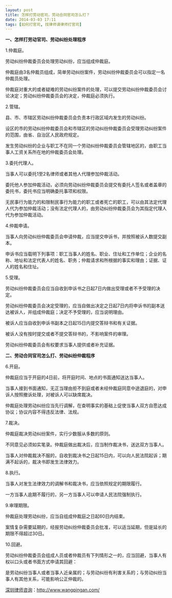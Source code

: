 ```yaml
---
layout: post
title: 怎样打劳动官司，劳动合同官司怎么打？
date: 2014-03-03 17:11
tags: [如何打官司, 找律师请律师打官司]
---
```

<strong>一、怎样打劳动官司、劳动纠纷处理程序</strong>

1.仲裁庭。

劳动纠纷仲裁委员会处理劳动纠纷，应当组成仲裁庭。

仲裁庭由3名仲裁员组成，简单劳动纠纷案件，劳动纠纷仲裁委员会可以指定一名仲裁员处理。

仲裁庭对重大的或者疑难的劳动纠纷案件的处理，可以提交劳动纠纷仲裁委员会讨论决定；劳动纠纷仲裁委员会的决定，仲裁庭必须执行。

2.管辖。

县、市、市辖区劳动纠纷仲裁委员会负责本行政区域内发生的劳动纠纷。

设区的市的劳动纠纷仲裁委员会和市辖区的劳动纠纷仲裁委员会受理劳动纠纷案件的范围，由省、自治区人民政府规定。

发生劳动纠纷的企业与职工不在同一个劳动纠纷仲裁委员会管辖地区的，由职工当事人工资关系所在地的仲裁委员会处理。

3.委托代理人。

当事人可以委托1至2名律师或者其他人代理参加仲裁活动。

委托他人参加仲裁活动，必须向劳动纠纷仲裁委员会提交有委托人签名或者盖章的委托书，委托书应当明确委托事项和权限。

无民事行为能力的和限制民事行为能力的职工或者死亡的职工，可以由其法定代理人代为参加仲裁活动；没有法定代理人的，由劳动纠纷仲裁委员会为其指定代理人 代为参加仲裁活动。

4.仲裁申请。

当事人向劳动纠纷仲裁委员会申请仲裁，应当提交申诉书，并按照被诉人数提交副本。

申诉书应当载明下列事项：职工当事人的姓名、职业、住址和工作单位；企业的名称、地址和法定代表人的姓名、职务；仲裁请求和所根据的事实和理由；证据、证 人的姓名和住址。

5.受理。

劳动纠纷仲裁委员会应当自收到申诉书之日起7日内做出受理或者不予受理的决定。

劳动纠纷仲裁委员会决定受理的，应当自做出决定之日起7日内将申诉书的副本送达被诉人，并组成仲裁庭；决定不予受理的，应当说明理由。

被诉人应当自收到申诉书副本之日起15日内提交答辩书和有关证据。

被诉人没有按时提交或者不提交答辩书的，不影响案件的审理。

劳动纠纷仲裁委员会有权要求当事人提供或者补充证据。

<strong>二、劳动合同官司怎么打、劳动纠纷仲裁程序</strong>

6.开庭。

仲裁庭应当于开庭的4日前，将开庭时间、地点的书面通知送达当事人。

当事人接到书面通知，无正当理由拒不到庭或者未经仲裁庭同意中途退庭的，对申诉人按照撤诉处理，对被诉人可以缺席裁决。

仲裁庭处理劳动纠纷应当先行调解，在查明事实的基础上促使当事人双方自愿达成协议；协议内容不得违反法律、法规。

7.裁决。

仲裁庭裁决劳动纠纷案件，实行少数服从多数的原则。

不同意见必须如实笔录。仲裁庭做出裁决后，应当制作裁决书，送达双方当事人。

当事人对仲裁裁决不服的，自收到裁决书之日起15日内，可以向人民法院起诉；期满不起诉的，裁决书即发生法律效力。

8.执行。

当事人对发生法律效力的调解书和裁决书，应当依照规定的期限履行。

一方当事人逾期不履行的，另一方当事人可以申请人民法院强制执行。

9.审理期限。

仲裁庭处理劳动纠纷，应当自组成仲裁庭之日起60日内结束。

案情复杂需要延期的，经报劳动纠纷仲裁委员会批准，可以适当延期，但是延长的期限不得超过30日。

10.回避。

劳动纠纷仲裁委员会组成人员或者仲裁员有下列情形之一的，应当回避，当事人有权以口头或者书面方式申请其回避：

是劳动纠纷当事人或者当事人近亲属的；与劳动纠纷有利害关系的；与劳动纠纷当事人有其他关系，可能影响公正仲裁的。


<a href="http://www.wangpingan.com/">深圳律师咨询</a>：<a href="http://www.wangpingan.com/">http://www.wangpingan.com/</a>

